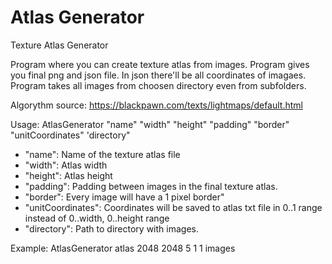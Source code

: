 # Atlas Generator

Texture Atlas Generator

Program where you can create texture atlas from images. Program gives you final png and json file. In json there'll be all coordinates of imagaes.
Program takes all images from choosen directory even from subfolders.

Algorythm source: https://blackpawn.com/texts/lightmaps/default.html

Usage: 
AtlasGenerator "name" "width" "height" "padding" "border" "unitCoordinates" 'directory"

- "name": Name of the texture atlas file
- "width": Atlas width
- "height": Atlas height
- "padding": Padding between images in the final texture atlas.
- "border": Every image will have a 1 pixel border"
- "unitCoordinates": Coordinates will be saved to atlas txt file in 0..1 range instead of 0..width, 0..height range
- "directory": Path to directory with images.
  
Example: 
AtlasGenerator atlas 2048 2048 5 1 1 images
